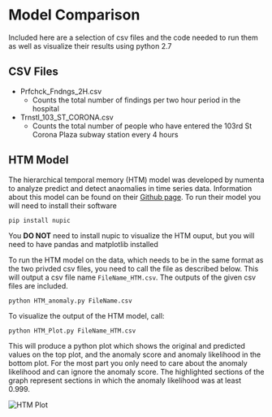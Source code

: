 # Model Comparison

Included here are a selection of csv files and the code needed to run them as
well as visualize their results using python 2.7

## CSV Files
- Prfchck_Fndngs_2H.csv
  - Counts the total number of findings per two hour period in the hospital
- Trnstl_103_ST_CORONA.csv
  - Counts the total number of people who have entered the 103rd St Corona Plaza
  subway station every 4 hours


## HTM Model
The hierarchical temporal memory (HTM) model was developed by numenta to analyze
predict and detect anaomalies in time series data.  Information about this model
can be found on their [Github page](https://github.com/numenta/nupic).  To run
their model you will need to install their software

    pip install nupic

You **DO NOT** need to install nupic to visualize the HTM ouput, but you will
need to have pandas and matplotlib installed

To run the HTM model on the data, which needs to be in the same format as the two
privded csv files, you need to call the file as described below.  This will
output a csv file name `FileName_HTM.csv`.  The outputs of the given csv files
are included.

    python HTM_anomaly.py FileName.csv

To visualize the output of the HTM model, call:

    python HTM_Plot.py FileName_HTM.csv

This will produce a python plot which shows the original and predicted values on
the top plot, and the anomaly score and anomaly likelihood in the bottom plot.
For the most part you only need to care about the anomaly likelihood and can
ignore the anomaly score.  The highlighted sections of the graph
represent sections in which the anomaly likelihood was at least 0.999.

![HTM Plot](https://github.com/mseinstein/HTM/blob/master/ModelComparison/HTMplotExample.png)
